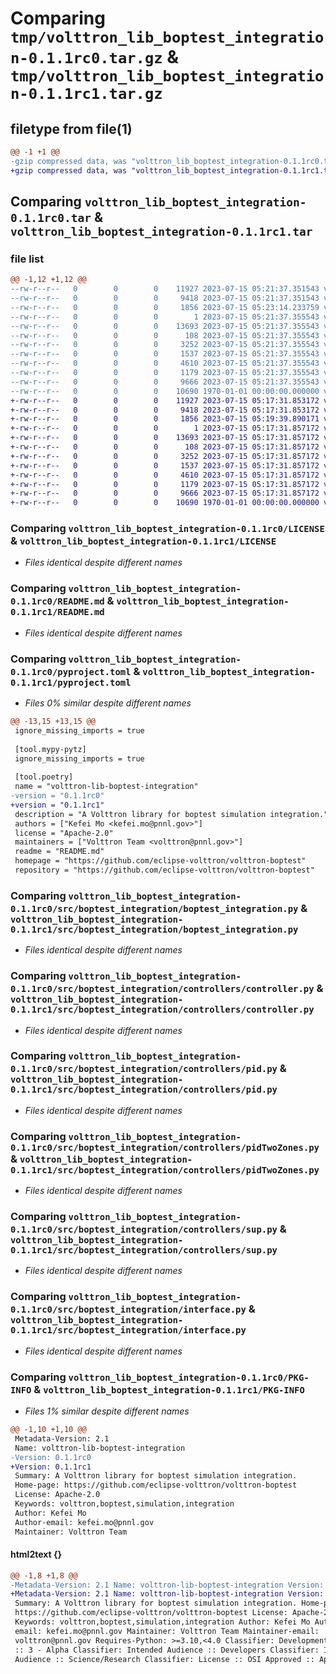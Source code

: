 # Comparing `tmp/volttron_lib_boptest_integration-0.1.1rc0.tar.gz` & `tmp/volttron_lib_boptest_integration-0.1.1rc1.tar.gz`

## filetype from file(1)

```diff
@@ -1 +1 @@
-gzip compressed data, was "volttron_lib_boptest_integration-0.1.1rc0.tar", max compression
+gzip compressed data, was "volttron_lib_boptest_integration-0.1.1rc1.tar", max compression
```

## Comparing `volttron_lib_boptest_integration-0.1.1rc0.tar` & `volttron_lib_boptest_integration-0.1.1rc1.tar`

### file list

```diff
@@ -1,12 +1,12 @@
--rw-r--r--   0        0        0    11927 2023-07-15 05:21:37.351543 volttron_lib_boptest_integration-0.1.1rc0/LICENSE
--rw-r--r--   0        0        0     9418 2023-07-15 05:21:37.351543 volttron_lib_boptest_integration-0.1.1rc0/README.md
--rw-r--r--   0        0        0     1856 2023-07-15 05:23:14.233759 volttron_lib_boptest_integration-0.1.1rc0/pyproject.toml
--rw-r--r--   0        0        0        1 2023-07-15 05:21:37.355543 volttron_lib_boptest_integration-0.1.1rc0/src/boptest_integration/__init__.py
--rw-r--r--   0        0        0    13693 2023-07-15 05:21:37.355543 volttron_lib_boptest_integration-0.1.1rc0/src/boptest_integration/boptest_integration.py
--rw-r--r--   0        0        0      108 2023-07-15 05:21:37.355543 volttron_lib_boptest_integration-0.1.1rc0/src/boptest_integration/controllers/__init__.py
--rw-r--r--   0        0        0     3252 2023-07-15 05:21:37.355543 volttron_lib_boptest_integration-0.1.1rc0/src/boptest_integration/controllers/controller.py
--rw-r--r--   0        0        0     1537 2023-07-15 05:21:37.355543 volttron_lib_boptest_integration-0.1.1rc0/src/boptest_integration/controllers/pid.py
--rw-r--r--   0        0        0     4610 2023-07-15 05:21:37.355543 volttron_lib_boptest_integration-0.1.1rc0/src/boptest_integration/controllers/pidTwoZones.py
--rw-r--r--   0        0        0     1179 2023-07-15 05:21:37.355543 volttron_lib_boptest_integration-0.1.1rc0/src/boptest_integration/controllers/sup.py
--rw-r--r--   0        0        0     9666 2023-07-15 05:21:37.355543 volttron_lib_boptest_integration-0.1.1rc0/src/boptest_integration/interface.py
--rw-r--r--   0        0        0    10690 1970-01-01 00:00:00.000000 volttron_lib_boptest_integration-0.1.1rc0/PKG-INFO
+-rw-r--r--   0        0        0    11927 2023-07-15 05:17:31.853172 volttron_lib_boptest_integration-0.1.1rc1/LICENSE
+-rw-r--r--   0        0        0     9418 2023-07-15 05:17:31.853172 volttron_lib_boptest_integration-0.1.1rc1/README.md
+-rw-r--r--   0        0        0     1856 2023-07-15 05:19:39.890171 volttron_lib_boptest_integration-0.1.1rc1/pyproject.toml
+-rw-r--r--   0        0        0        1 2023-07-15 05:17:31.857172 volttron_lib_boptest_integration-0.1.1rc1/src/boptest_integration/__init__.py
+-rw-r--r--   0        0        0    13693 2023-07-15 05:17:31.857172 volttron_lib_boptest_integration-0.1.1rc1/src/boptest_integration/boptest_integration.py
+-rw-r--r--   0        0        0      108 2023-07-15 05:17:31.857172 volttron_lib_boptest_integration-0.1.1rc1/src/boptest_integration/controllers/__init__.py
+-rw-r--r--   0        0        0     3252 2023-07-15 05:17:31.857172 volttron_lib_boptest_integration-0.1.1rc1/src/boptest_integration/controllers/controller.py
+-rw-r--r--   0        0        0     1537 2023-07-15 05:17:31.857172 volttron_lib_boptest_integration-0.1.1rc1/src/boptest_integration/controllers/pid.py
+-rw-r--r--   0        0        0     4610 2023-07-15 05:17:31.857172 volttron_lib_boptest_integration-0.1.1rc1/src/boptest_integration/controllers/pidTwoZones.py
+-rw-r--r--   0        0        0     1179 2023-07-15 05:17:31.857172 volttron_lib_boptest_integration-0.1.1rc1/src/boptest_integration/controllers/sup.py
+-rw-r--r--   0        0        0     9666 2023-07-15 05:17:31.857172 volttron_lib_boptest_integration-0.1.1rc1/src/boptest_integration/interface.py
+-rw-r--r--   0        0        0    10690 1970-01-01 00:00:00.000000 volttron_lib_boptest_integration-0.1.1rc1/PKG-INFO
```

### Comparing `volttron_lib_boptest_integration-0.1.1rc0/LICENSE` & `volttron_lib_boptest_integration-0.1.1rc1/LICENSE`

 * *Files identical despite different names*

### Comparing `volttron_lib_boptest_integration-0.1.1rc0/README.md` & `volttron_lib_boptest_integration-0.1.1rc1/README.md`

 * *Files identical despite different names*

### Comparing `volttron_lib_boptest_integration-0.1.1rc0/pyproject.toml` & `volttron_lib_boptest_integration-0.1.1rc1/pyproject.toml`

 * *Files 0% similar despite different names*

```diff
@@ -13,15 +13,15 @@
 ignore_missing_imports = true
 
 [tool.mypy-pytz]
 ignore_missing_imports = true
 
 [tool.poetry]
 name = "volttron-lib-boptest-integration"
-version = "0.1.1rc0"
+version = "0.1.1rc1"
 description = "A Volttron library for boptest simulation integration."
 authors = ["Kefei Mo <kefei.mo@pnnl.gov>"]
 license = "Apache-2.0"
 maintainers = ["Volttron Team <volttron@pnnl.gov>"]
 readme = "README.md"
 homepage = "https://github.com/eclipse-volttron/volttron-boptest"
 repository = "https://github.com/eclipse-volttron/volttron-boptest"
```

### Comparing `volttron_lib_boptest_integration-0.1.1rc0/src/boptest_integration/boptest_integration.py` & `volttron_lib_boptest_integration-0.1.1rc1/src/boptest_integration/boptest_integration.py`

 * *Files identical despite different names*

### Comparing `volttron_lib_boptest_integration-0.1.1rc0/src/boptest_integration/controllers/controller.py` & `volttron_lib_boptest_integration-0.1.1rc1/src/boptest_integration/controllers/controller.py`

 * *Files identical despite different names*

### Comparing `volttron_lib_boptest_integration-0.1.1rc0/src/boptest_integration/controllers/pid.py` & `volttron_lib_boptest_integration-0.1.1rc1/src/boptest_integration/controllers/pid.py`

 * *Files identical despite different names*

### Comparing `volttron_lib_boptest_integration-0.1.1rc0/src/boptest_integration/controllers/pidTwoZones.py` & `volttron_lib_boptest_integration-0.1.1rc1/src/boptest_integration/controllers/pidTwoZones.py`

 * *Files identical despite different names*

### Comparing `volttron_lib_boptest_integration-0.1.1rc0/src/boptest_integration/controllers/sup.py` & `volttron_lib_boptest_integration-0.1.1rc1/src/boptest_integration/controllers/sup.py`

 * *Files identical despite different names*

### Comparing `volttron_lib_boptest_integration-0.1.1rc0/src/boptest_integration/interface.py` & `volttron_lib_boptest_integration-0.1.1rc1/src/boptest_integration/interface.py`

 * *Files identical despite different names*

### Comparing `volttron_lib_boptest_integration-0.1.1rc0/PKG-INFO` & `volttron_lib_boptest_integration-0.1.1rc1/PKG-INFO`

 * *Files 1% similar despite different names*

```diff
@@ -1,10 +1,10 @@
 Metadata-Version: 2.1
 Name: volttron-lib-boptest-integration
-Version: 0.1.1rc0
+Version: 0.1.1rc1
 Summary: A Volttron library for boptest simulation integration.
 Home-page: https://github.com/eclipse-volttron/volttron-boptest
 License: Apache-2.0
 Keywords: volttron,boptest,simulation,integration
 Author: Kefei Mo
 Author-email: kefei.mo@pnnl.gov
 Maintainer: Volttron Team
```

#### html2text {}

```diff
@@ -1,8 +1,8 @@
-Metadata-Version: 2.1 Name: volttron-lib-boptest-integration Version: 0.1.1rc0
+Metadata-Version: 2.1 Name: volttron-lib-boptest-integration Version: 0.1.1rc1
 Summary: A Volttron library for boptest simulation integration. Home-page:
 https://github.com/eclipse-volttron/volttron-boptest License: Apache-2.0
 Keywords: volttron,boptest,simulation,integration Author: Kefei Mo Author-
 email: kefei.mo@pnnl.gov Maintainer: Volttron Team Maintainer-email:
 volttron@pnnl.gov Requires-Python: >=3.10,<4.0 Classifier: Development Status
 :: 3 - Alpha Classifier: Intended Audience :: Developers Classifier: Intended
 Audience :: Science/Research Classifier: License :: OSI Approved :: Apache
```


